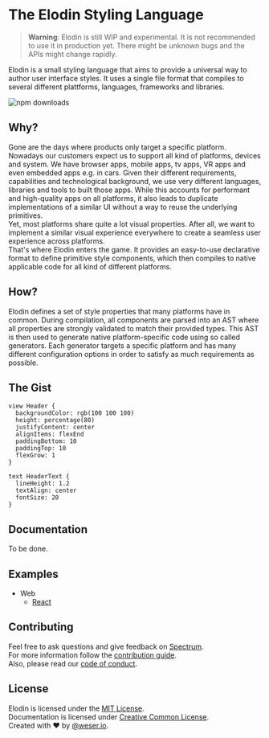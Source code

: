 # The Elodin Styling Language

> **Warning**: Elodin is still WIP and experimental. It is not recommended to use it in production yet. There might be unknown bugs and the APIs might change rapidly.

Elodin is a small styling language that aims to provide a universal way to author user interface styles. It uses a single file format that compiles to several different plattforms, languages, frameworks and libraries.

<img alt="npm downloads" src="https://img.shields.io/npm/dm/@elodin/core.svg">

## Why?

Gone are the days where products only target a specific platform. Nowadays our customers expect us to support all kind of platforms, devices and system. We have browser apps, mobile apps, tv apps, VR apps and even embedded apps e.g. in cars.
Given their different requirements, capabilities and technological background, we use very different languages, libraries and tools to built those apps. While this accounts for performant and high-quality apps on all platforms, it also leads to duplicate implementations of a similar UI without a way to reuse the underlying primitives.<br>
Yet, most platforms share quite a lot visual properties. After all, we want to implement a similar visual experience everywhere to create a seamless user experience across platforms.<br>
That's where Elodin enters the game. It provides an easy-to-use declarative format to define primitive style components, which then compiles to native applicable code for all kind of different platforms.

## How?

Elodin defines a set of style properties that many platforms have in common. During compilation, all components are parsed into an AST where all properties are strongly validated to match their provided types. This AST is then used to generate native platform-specific code using so called generators. Each generator targets a specific platform and has many different configuration options in order to satisfy as much requirements as possible.

## The Gist

```
view Header {
  backgroundColor: rgb(100 100 100)
  height: percentage(80)
  justifyContent: center
  alignItems: flexEnd
  paddingBottom: 10
  paddingTop: 10
  flexGrow: 1
}

text HeaderText {
  lineHeight: 1.2
  textAlign: center
  fontSize: 20
}
```

## Documentation

To be done.

<!-- - [Setup]()
- [Introduction]()
- [Language]()
- [Usage Guides]()
- [API Reference]() -->

## Examples

- Web
  - [React](examples/react)

## Contributing

Feel free to ask questions and give feedback on [Spectrum](https://spectrum.chat/elodin).<br>
For more information follow the [contribution guide](.github/CONTRIBUTING.md).<br>
Also, please read our [code of conduct](.github/CODE_OF_CONDUCT.md).

## License

Elodin is licensed under the [MIT License](http://opensource.org/licenses/MIT).<br>
Documentation is licensed under [Creative Common License](http://creativecommons.org/licenses/by/4.0/).<br>
Created with ♥ by [@weser.io](http://weser.io).
